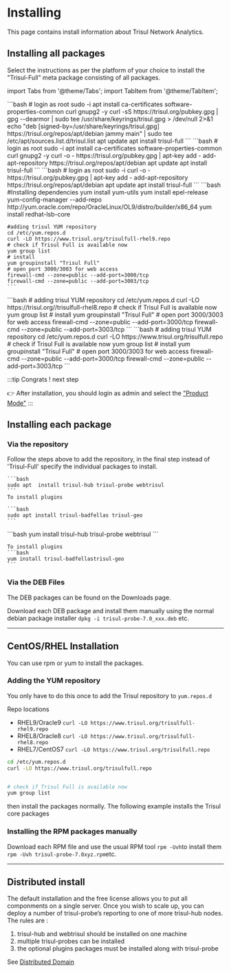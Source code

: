 # Installing

This page contains install information about Trisul Network Analytics.


## Installing all packages


Select the instructions as per the platform of your choice to install the "Trisul-Full" meta package consisting of all packages. 

import Tabs from '@theme/Tabs';
import TabItem from '@theme/TabItem';

<Tabs>
  <TabItem value="jammy" label="Ubunty Jammy 22.04" default>
    ```bash
    # login as root
    sudo -i
    apt install ca-certificates software-properties-common curl gnupg2 -y 
    curl -sS https://trisul.org/pubkey.gpg | gpg --dearmor | sudo tee /usr/share/keyrings/trisul.gpg > /dev/null 2>&1
    echo "deb [signed-by=/usr/share/keyrings/trisul.gpg] https://trisul.org/repos/apt/debian jammy main" | sudo tee /etc/apt/sources.list.d/trisul.list
    apt update 
    apt install trisul-full
    ```
  </TabItem>
  <TabItem value="focal" label="Ubuntu Focal 20.04">
    ```bash
    # login as root
    sudo -i
    apt install ca-certificates software-properties-common curl gnupg2 -y 
    curl -o - https://trisul.org/pubkey.gpg | apt-key add -
    add-apt-repository https://trisul.org/repos/apt/debian
    apt update
    apt install trisul-full
    ```
  </TabItem>
  <TabItem value="bionic" label="Ubuntu Bionic 18.04">
    ```bash
    # login as root
    sudo -i
    curl -o - https://trisul.org/pubkey.gpg | apt-key add -
    add-apt-repository https://trisul.org/repos/apt/debian
    apt update
    apt install trisul-full
    ```
  </TabItem>
  <TabItem value="or9" label="RHEL/ Oracle 9">
    ```bash
    #Installing dependencies 
    yum install yum-utils
    yum install epel-release
    yum-config-manager --add-repo http://yum.oracle.com/repo/OracleLinux/OL9/distro/builder/x86_64
    yum install redhat-lsb-core
    
    #adding trisul YUM repository 
    cd /etc/yum.repos.d 
    curl -LO https://www.trisul.org/trisulfull-rhel9.repo 
    # check if Trisul Full is available now
    yum group list
    # install
    yum groupinstall "Trisul Full"
    # open port 3000/3003 for web access 
    firewall-cmd --zone=public --add-port=3000/tcp
    firewall-cmd --zone=public --add-port=3003/tcp
    ```
  </TabItem>
  <TabItem value="ora8" label="RHEL/ Oracle 8">
    ```bash
    # adding trisul YUM repository
    cd /etc/yum.repos.d
    curl -LO https://trisul.org//trisulfull-rhel8.repo
    # check if Trisul Full is available now
    yum group list
    # install
    yum groupinstall "Trisul Full"
    # open port 3000/3003 for web access 
    firewall-cmd --zone=public --add-port=3000/tcp
    firewall-cmd --zone=public --add-port=3003/tcp
    ```
  </TabItem>
  <TabItem value="Cent7" label="RHEL/ CentOS7">
    ```bash
    # adding trisul YUM repository
    cd /etc/yum.repos.d
    curl -LO https://www.trisul.org/trisulfull.repo
    # check if Trisul Full is available now
    yum group list
    # install
    yum groupinstall "Trisul Full"
    # open port 3000/3003 for web access 
    firewall-cmd --zone=public --add-port=3000/tcp
    firewall-cmd --zone=public --add-port=3003/tcp
    ```
  </TabItem>
</Tabs>


:::tip Congrats ! next step

:point_right: After installation, you should login as admin and select the ["Product Mode"](selectmode)
:::


## Installing each package 


### Via the repository 

Follow the steps above to add the repository, in the final step instead of 'Trisul-Full' specify the individual packages to install.


<Tabs>
  <TabItem value="ubuntu" label="Ubuntu Based" default>

    ```bash
    sudo apt  install trisul-hub trisul-probe webtrisul
    ```
    To install plugins

    ```bash
    sudo apt install trisul-badfellas trisul-geo
    ```
  </TabItem>


  <TabItem value="redhat" label="Redhat Based" default>
    ```bash
    yum install trisul-hub trisul-probe webtrisul
    ```

    To install plugins
    ```bash
    yum install trisul-badfellastrisul-geo
    ```

  </TabItem>

</Tabs>



### Via the DEB Files 

The DEB packages can be found on the Downloads page.

Download each DEB package and install them manually using the normal debian package installer `dpkg -i trisul-probe-7.0_xxx.deb` etc.


----


## CentOS/RHEL Installation

You can use rpm or yum to install the packages.

### Adding the YUM repository

You only have to do this once to add the Trisul repository to `yum.repos.d`


Repo locations 

- RHEL9/Oracle9 `curl -LO https://www.trisul.org/trisulfull-rhel9.repo`
- RHEL8/Oracle8 `curl -LO https://www.trisul.org/trisulfull-rhel8.repo`
- RHEL7/CentOS7 `curl -LO https://www.trisul.org/trisulfull.repo`


```bash
cd /etc/yum.repos.d
curl -LO https://www.trisul.org/trisulfull.repo


# check if Trisul Full is available now
yum group list
```

then install the packages normally. The following example installs the Trisul core packages



### Installing the RPM packages manually

Download each RPM file and use the usual RPM tool `rpm -Uvh`to install them `rpm -Uvh trisul-probe-7.0xyz.rpm`etc.


----


## Distributed install

The default installation and the free license allows you to put all componments on a single server. Once you wish to scale up, you can deploy a number of trisul-probe’s reporting to one of more trisul-hub nodes. The rules are :

1. trisul-hub and webtrisul should be installed on one machine
2. multiple trisul-probes can be installed
3. the optional plugins packages must be installed along with trisul-probe

See [Distributed Domain](/docs/ag/domain/)
